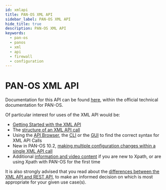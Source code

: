 ```yaml
---
id: xmlapi
title: PAN-OS XML API
sidebar_label: PAN-OS XML API
hide_title: true
description: PAN-OS XML API
keywords:
  - pan-os
  - panos
  - xml
  - api
  - firewall
  - configuration
---
```


# PAN-OS XML API

Documentation for this API can be found [here](https://docs.paloaltonetworks.com/pan-os/10-2/pan-os-panorama-api), within the official technical documentation for PAN-OS.

Of particular interest for uses of the XML API would be:
- [Getting Started with the XML API](https://docs.paloaltonetworks.com/pan-os/10-2/pan-os-panorama-api/get-started-with-the-pan-os-xml-api)
- The [structure of an XML API call](https://docs.paloaltonetworks.com/pan-os/10-2/pan-os-panorama-api/about-the-pan-os-xml-api/structure-of-a-pan-os-xml-api-request)
- Using the [API Browser](https://docs.paloaltonetworks.com/pan-os/10-2/pan-os-panorama-api/get-started-with-the-pan-os-xml-api/explore-the-api/use-the-api-browser), the [CLI](https://docs.paloaltonetworks.com/pan-os/10-2/pan-os-panorama-api/get-started-with-the-pan-os-xml-api/explore-the-api/use-the-cli-to-find-xml-api-syntax) or the [GUI](https://docs.paloaltonetworks.com/pan-os/10-2/pan-os-panorama-api/get-started-with-the-pan-os-xml-api/explore-the-api/use-the-web-interface-to-find-xml-api-syntax) to find the correct syntax for XML API Calls
- New in PAN-OS 10.2, [making multiple configuration changes within a single XML API call](https://docs.paloaltonetworks.com/pan-os/10-2/pan-os-panorama-api/pan-os-xml-api-request-types/configuration-api/multi-config-request-api)
- Additional [information and video content](https://live.paloaltonetworks.com/t5/quickplay-solutions-blogs/don-t-fear-the-xml/ba-p/390599) if you are new to Xpath, or are using Xpath with PAN-OS for the first time

It is also strongly advised that you read about the [differences between the XML API and REST API](https://docs.paloaltonetworks.com/pan-os/10-2/pan-os-panorama-api/about-the-pan-os-xml-api), to make an informed decision on which is most appropriate for your given use case(s).